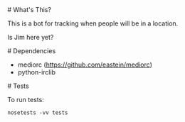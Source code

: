 <A name="toc1-0" title="What's This?" />
# What's This?

This is a bot for tracking when people will be in a location.

   Is Jim here yet?

<A name="toc1-7" title="Dependencies" />
# Dependencies

* mediorc (https://github.com/eastein/mediorc)
* python-irclib

<A name="toc1-13" title="Tests" />
# Tests

To run tests:

    nosetests -vv tests
